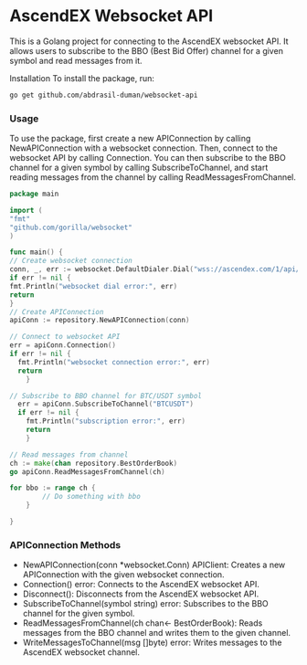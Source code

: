 <h1>AscendEX Websocket API</h1>
This is a Golang project for connecting to the AscendEX websocket API. It allows users to subscribe to the BBO (Best Bid Offer) channel for a given symbol and read messages from it.

Installation
To install the package, run:

```bash
go get github.com/abdrasil-duman/websocket-api
```

### Usage

To use the package, first create a new APIConnection by calling NewAPIConnection with a websocket connection. Then,
connect to the websocket API by calling Connection. You can then subscribe to the BBO channel for a given symbol by
calling SubscribeToChannel, and start reading messages from the channel by calling ReadMessagesFromChannel.

```go
package main

import (
"fmt"
"github.com/gorilla/websocket"
)

func main() {
// Create websocket connection
conn, _, err := websocket.DefaultDialer.Dial("wss://ascendex.com/1/api/pro/v1/stream", nil)
if err != nil {
fmt.Println("websocket dial error:", err)
return
}
// Create APIConnection
apiConn := repository.NewAPIConnection(conn)

// Connect to websocket API
err = apiConn.Connection()
if err != nil {
  fmt.Println("websocket connection error:", err)
  return
	}

// Subscribe to BBO channel for BTC/USDT symbol
  err = apiConn.SubscribeToChannel("BTCUSDT")
  if err != nil {
	fmt.Println("subscription error:", err)
 	return
  	}

// Read messages from channel
ch := make(chan repository.BestOrderBook)
go apiConn.ReadMessagesFromChannel(ch)

for bbo := range ch {
		// Do something with bbo
	}

}
```

### APIConnection Methods

- NewAPIConnection(conn *websocket.Conn) APIClient: Creates a new APIConnection with the given websocket connection.
- Connection() error: Connects to the AscendEX websocket API.
- Disconnect(): Disconnects from the AscendEX websocket API.
- SubscribeToChannel(symbol string) error: Subscribes to the BBO channel for the given symbol.
- ReadMessagesFromChannel(ch chan<- BestOrderBook): Reads messages from the BBO channel and writes them to the given
  channel.
- WriteMessagesToChannel(msg []byte) error: Writes messages to the AscendEX websocket channel.